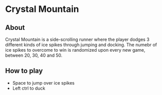 # Crystal Mountain

## About

Crystal Mountain is a side-scrolling runner where the player dodges 3 different kinds of ice spikes through jumping and docking. The numebr of ice spikes to overcome to win is randomized upon every new game, between 20, 30, 40 and 50.

## How to play
- Space to jump over ice spikes
- Left ctrl to duck
